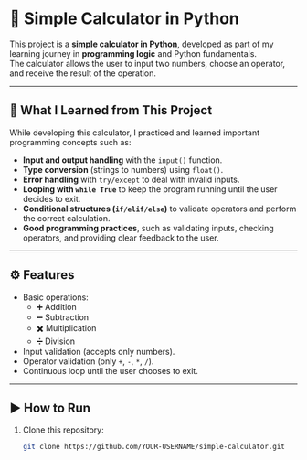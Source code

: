 # 🧮 Simple Calculator in Python

This project is a **simple calculator in Python**, developed as part of my learning journey in **programming logic** and Python fundamentals.  
The calculator allows the user to input two numbers, choose an operator, and receive the result of the operation.

---

## 🚀 What I Learned from This Project
While developing this calculator, I practiced and learned important programming concepts such as:

- **Input and output handling** with the `input()` function.  
- **Type conversion** (strings to numbers) using `float()`.  
- **Error handling** with `try/except` to deal with invalid inputs.  
- **Looping with `while True`** to keep the program running until the user decides to exit.  
- **Conditional structures (`if/elif/else`)** to validate operators and perform the correct calculation.  
- **Good programming practices**, such as validating inputs, checking operators, and providing clear feedback to the user.  

---

## ⚙️ Features
- Basic operations:
  - ➕ Addition  
  - ➖ Subtraction  
  - ✖️ Multiplication  
  - ➗ Division  
- Input validation (accepts only numbers).  
- Operator validation (only `+`, `-`, `*`, `/`).  
- Continuous loop until the user chooses to exit.  

---

## ▶️ How to Run
1. Clone this repository:
   ```bash
   git clone https://github.com/YOUR-USERNAME/simple-calculator.git
